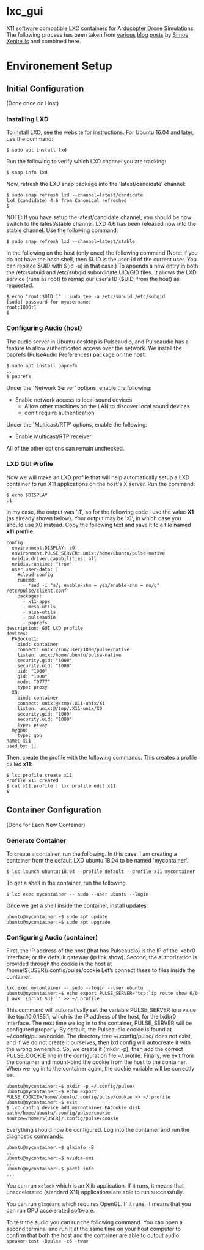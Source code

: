 # lxc_gui
X11 software compatible LXC containers for Arducopter Drone Simulations. The following process has been taken from [various](https://blog.simos.info/how-to-easily-run-graphics-accelerated-gui-apps-in-lxd-containers-on-your-ubuntu-desktop/) [blog](https://blog.simos.info/how-to-run-graphics-accelerated-gui-apps-in-lxd-containers-on-your-ubuntu-desktop/) [posts](https://blog.simos.info/running-x11-software-in-lxd-containers/) by [Simos Xenitellis](https://blog.simos.info/author/simos/) and combined here.


# Environement Setup
## Initial Configuration 
(Done once on Host)

### Installing LXD
To install LXD, see the website for instructions. For Ubuntu 16.04 and later, use the command:
```
$ sudo apt install lxd 
```
Run the following to verify which LXD channel you are tracking:
```
$ snap info lxd 
```
Now, refresh the LXD snap package into the 'latest/candidate' channel: 
```
$ sudo snap refresh lxd --channel=latest/candidate 
lxd (candidate) 4.6 from Canonical refreshed
$
```
NOTE: If you have setup the latest/candidate channel, you should be now switch to the latest/stable channel. LXD 4.6 has been released now into the stable channel. Use the following command:
```
$ sudo snap refresh lxd --channel=latest/stable 
```
In the following on the host (only once) the following command (Note: if you do not have the bash shell, then \$UID is the user-id of the current user. You can replace \$UID with \$(id -u) in that case.) To appends a new entry in both the /etc/subuid and /etc/subgid subordinate UID/GID files. It allows the LXD service (runs as root) to remap our user’s ID (\$UID, from the host) as requested.
```
$ echo "root:$UID:1" | sudo tee -a /etc/subuid /etc/subgid
[sudo] password for myusername: 
root:1000:1
$ 
```

### Configuring Audio (host)

The audio server in Ubuntu desktop is Pulseaudio, and Pulseaudio has a feature to allow authenticated access over the network. We install the paprefs (PulseAudio Preferences) package on the host.
```
$ sudo apt install paprefs
...
$ paprefs
```
Under the 'Network Server' options, enable the following:
- Enable network access to local sound devices
    - Allow other machines on the LAN to discover local sound devices
    - don't require authentication

Under the 'Multicast/RTP' options, enable the following:
- Enable Multicast/RTP receiver

All of the other options can remain unchecked.

### LXD GUI Profile
Now we will make an LXD profile that will help automatically setup a LXD container to run X11 applications on the host's X server. Run the command:
```
$ echo $DISPLAY
:1
```
In my case, the output was ':1', so for the following code I use the value **X1** (as already shown below). Your output may be ':0', in which case you should use X0 instead. Copy the following text and save it to a file named **x11.profile**. 
```
config:
  environment.DISPLAY: :0
  environment.PULSE_SERVER: unix:/home/ubuntu/pulse-native
  nvidia.driver.capabilities: all
  nvidia.runtime: "true"
  user.user-data: |
    #cloud-config
    runcmd:
      - 'sed -i "s/; enable-shm = yes/enable-shm = no/g" /etc/pulse/client.conf'
    packages:
      - x11-apps
      - mesa-utils
      - alsa-utils
      - pulseaudio
      - paprefs
description: GUI LXD profile
devices:
  PASocket1:
    bind: container
    connect: unix:/run/user/1000/pulse/native
    listen: unix:/home/ubuntu/pulse-native
    security.gid: "1000"
    security.uid: "1000"
    uid: "1000"
    gid: "1000"
    mode: "0777"
    type: proxy
  X0:
    bind: container
    connect: unix:@/tmp/.X11-unix/X1
    listen: unix:@/tmp/.X11-unix/X0
    security.gid: "1000"
    security.uid: "1000"
    type: proxy
  mygpu:
    type: gpu
name: x11
used_by: []

```

Then, create the profile with the following commands. This creates a profile called **x11**:
```
$ lxc profile create x11
Profile x11 created
$ cat x11.profile | lxc profile edit x11
$   
```

## Container Configuration 
(Done for Each New Container)
### Generate Container
To create a container, run the following. In this case, I am creating a container from the default LXD ubuntu 18.04 to be named 'mycontainer'.
```
$ lxc launch ubuntu:18.04 --profile default --profile x11 mycontainer
```
To get a shell in the container, run the following.
```
$ lxc exec mycontainer -- sudo --user ubuntu --login
```
Once we get a shell inside the container, install updates: 
```
ubuntu@mycontainer:~$ sudo apt update
ubuntu@mycontainer:~$ sudo apt upgrade
```

### Configuring Audio (container)
First, the IP address of the host (that has Pulseaudio) is the IP of the lxdbr0 interface, or the default gateway (ip link show). Second, the authorization is provided through the cookie in the host at /home/${USER}/.config/pulse/cookie Let’s connect these to files inside the container.
```
lxc exec mycontainer -- sudo --login --user ubuntu
ubuntu@mycontainer:~$ echo export PULSE_SERVER="tcp:`ip route show 0/0 | awk '{print $3}'`" >> ~/.profile
```
This command will automatically set the variable PULSE\_SERVER to a value like tcp:10.0.185.1, which is the IP address of the host, for the lxdbr0 interface. The next time we log in to the container, PULSE\_SERVER will be configured properly. By default, the Pulseaudio cookie is found at ~/.config/pulse/cookie. The directory tree ~/.config/pulse/ does not exist, and if we do not create it ourselves, then lxd config will autocreate it with the wrong ownership. So, we create it (mkdir -p), then add the correct PULSE\_COOKIE line in the configuration file ~/.profile. Finally, we exit from the container and mount-bind the cookie from the host to the container. When we log in to the container again, the cookie variable will be correctly set.
```
ubuntu@mycontainer:~$ mkdir -p ~/.config/pulse/
ubuntu@mycontainer:~$ echo export PULSE_COOKIE=/home/ubuntu/.config/pulse/cookie >> ~/.profile
ubuntu@mycontainer:~$ exit
$ lxc config device add mycontainer PACookie disk path=/home/ubuntu/.config/pulse/cookie source=/home/${USER}/.config/pulse/cookie
```
Everything should now be configured. Log into the container and run the diagnostic commands:
```
ubuntu@mycontainer:~$ glxinfo -B
...
ubuntu@mycontainer:~$ nvidia-smi 
...
ubuntu@mycontainer:~$ pactl info
...
```
You can run `xclock` which is an Xlib application. If it runs, it means that unaccelerated (standard X11) applications are able to run successfully.

You can run `glxgears` which requires OpenGL. If it runs, it means that you can run GPU accelerated software.

To test the audio you can run the following command. You can open a second terminal and run it at  the same time on your host computer to confirm that both the host and the container are able to output audio: `speaker-test -Dpulse -c6 -twav`